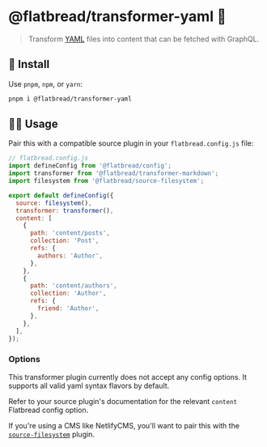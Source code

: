 # @flatbread/transformer-yaml 🐪

> Transform [YAML](https://en.wikipedia.org/wiki/YAML) files into content that can be fetched with GraphQL.

## 💾 Install

Use `pnpm`, `npm`, or `yarn`:

```bash
pnpm i @flatbread/transformer-yaml
```

## 👩‍🍳 Usage

Pair this with a compatible source plugin in your `flatbread.config.js` file:

```js
// flatbread.config.js
import defineConfig from '@flatbread/config';
import transformer from '@flatbread/transformer-markdown';
import filesystem from '@flatbread/source-filesystem';

export default defineConfig({
  source: filesystem(),
  transformer: transformer(),
  content: [
    {
      path: 'content/posts',
      collection: 'Post',
      refs: {
        authors: 'Author',
      },
    },
    {
      path: 'content/authors',
      collection: 'Author',
      refs: {
        friend: 'Author',
      },
    },
  ],
});
```

### Options

This transformer plugin currently does not accept any config options. It supports all valid yaml syntax flavors by default.

Refer to your source plugin's documentation for the relevant `content` Flatbread config option.

If you're using a CMS like NetlifyCMS, you'll want to pair this with the [`source-filesystem`](https://github.com/FlatbreadLabs/flatbread/blob/main/packages/source-filesystem/README.md) plugin.
